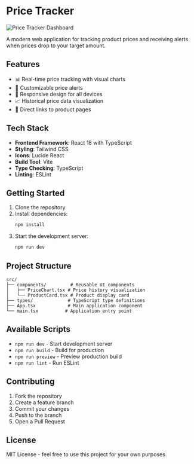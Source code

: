 # Price Tracker

![Price Tracker Dashboard](https://images.unsplash.com/photo-1611974789855-9c2a0a7236a3?auto=format&fit=crop&q=80&w=2940)

A modern web application for tracking product prices and receiving alerts when prices drop to your target amount.

## Features

- 📊 Real-time price tracking with visual charts
- 🔔 Customizable price alerts
- 📱 Responsive design for all devices
- 📈 Historical price data visualization
- 🔗 Direct links to product pages

## Tech Stack

- **Frontend Framework**: React 18 with TypeScript
- **Styling**: Tailwind CSS
- **Icons**: Lucide React
- **Build Tool**: Vite
- **Type Checking**: TypeScript
- **Linting**: ESLint

## Getting Started

1. Clone the repository
2. Install dependencies:
   ```bash
   npm install
   ```
3. Start the development server:
   ```bash
   npm run dev
   ```

## Project Structure

```
src/
├── components/         # Reusable UI components
│   ├── PriceChart.tsx # Price history visualization
│   └── ProductCard.tsx # Product display card
├── types/             # TypeScript type definitions
├── App.tsx            # Main application component
└── main.tsx          # Application entry point
```

## Available Scripts

- `npm run dev` - Start development server
- `npm run build` - Build for production
- `npm run preview` - Preview production build
- `npm run lint` - Run ESLint

## Contributing

1. Fork the repository
2. Create a feature branch
3. Commit your changes
4. Push to the branch
5. Open a Pull Request

## License

MIT License - feel free to use this project for your own purposes.